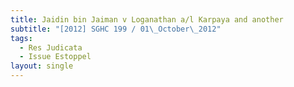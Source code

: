 ```yaml
---
title: Jaidin bin Jaiman v Loganathan a/l Karpaya and another
subtitle: "[2012] SGHC 199 / 01\_October\_2012"
tags:
  - Res Judicata
  - Issue Estoppel
layout: single
---
```


